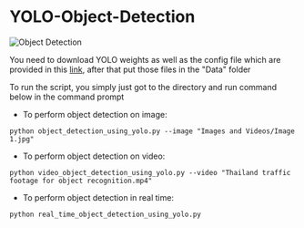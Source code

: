 # YOLO-Object-Detection

![Object Detection](https://drive.google.com/uc?export=view&id=1HJNFN2Z_g_Wcv4nGerVkOaDZg2Nec-JD)

You need to download YOLO weights as well as the config file which are provided in this [link](https://pjreddie.com/darknet/yolo/), after that put those files in the "Data" folder

To run the script, you simply just got to the directory and run command below in the command prompt
- To perform object detection on image:
```
python object_detection_using_yolo.py --image "Images and Videos/Image 1.jpg"
```
- To perform object detection on video:
```
python video_object_detection_using_yolo.py --video "Thailand traffic footage for object recognition.mp4"
```
- To perform object detection in real time:
```
python real_time_object_detection_using_yolo.py
```

